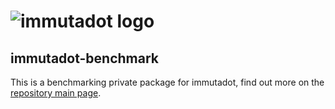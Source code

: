 ![immutadot logo](https://raw.githubusercontent.com/zenika-open-source/immutadot/master/misc/otter.svg?sanitize=true)
===

## immutadot-benchmark

This is a benchmarking private package for immutadot, find out more on the [repository main page](../../#performances).
